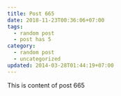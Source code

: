 ```yaml
---
title: Post 665
date: 2018-11-23T00:36:06+07:00
tags:
  - random post
  - post has 5
category:
  - random post
  - uncategorized
updated: 2014-03-28T01:44:19+07:00
---
```

This is content of post 665